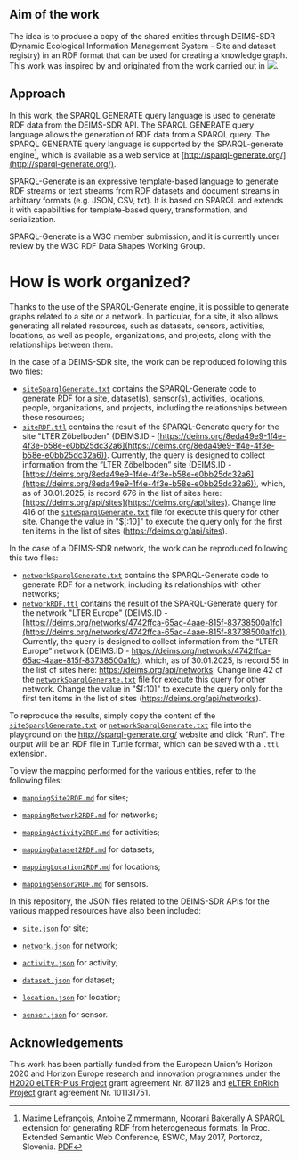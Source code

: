 ## Aim of the work
The idea is to produce a copy of the shared entities through DEIMS-SDR (Dynamic Ecological Information Management System - Site and dataset registry) in an RDF format that can be used for creating a knowledge graph. This work was inspired by and originated from the work carried out in [![](https://img.shields.io/badge/doi-10.5281/zenodo.7313046-yellow.svg)](https://doi.org/10.5281/zenodo.7313046).

## Approach
In this work, the SPARQL GENERATE query language is used to generate RDF data from the DEIMS-SDR API. The SPARQL GENERATE query language allows the generation of RDF data from a SPARQL query. The SPARQL GENERATE query language is supported by the SPARQL-generate engine[^1], which is available as a web service at [http://sparql-generate.org/](http://sparql-generate.org/).
[^1]: Maxime Lefrançois, Antoine Zimmermann, Noorani Bakerally A SPARQL extension for generating RDF from heterogeneous formats, In Proc. Extended Semantic Web Conference, ESWC, May 2017, Portoroz, Slovenia. [PDF](https://hal.archives-ouvertes.fr/hal-01518617/file/sparql-generate-eswc2017.pdf)

SPARQL-Generate is an expressive template-based language to generate RDF streams or text streams from RDF datasets and document streams in arbitrary formats (e.g. JSON, CSV, txt). It is based on SPARQL and extends it with capabilities for template-based query, transformation, and serialization. 

SPARQL-Generate is a W3C member submission, and it is currently under review by the W3C RDF Data Shapes Working Group.

# How is work organized?
Thanks to the use of the SPARQL-Generate engine, it is possible to generate graphs related to a site or a network. In particular, for a site, it also allows generating all related resources, such as datasets, sensors, activities, locations, as well as people, organizations, and projects, along with the relationships between them.  

In the case of a DEIMS-SDR site, the work can be reproduced following this two files:  
- [`siteSparqlGenerate.txt`](siteSparqlGenerate.txt) contains the SPARQL-Generate code to generate RDF for a site, dataset(s), sensor(s), activities, locations, people, organizations, and projects, including the relationships between these resources;
- [`siteRDF.ttl`](siteRDF.ttl) contains the result of the SPARQL-Generate query for the site "LTER Zöbelboden" (DEIMS.ID - [https://deims.org/8eda49e9-1f4e-4f3e-b58e-e0bb25dc32a6](https://deims.org/8eda49e9-1f4e-4f3e-b58e-e0bb25dc32a6)).
Currently, the query is designed to collect information from the “LTER Zöbelboden” site (DEIMS.ID - [https://deims.org/8eda49e9-1f4e-4f3e-b58e-e0bb25dc32a6](https://deims.org/8eda49e9-1f4e-4f3e-b58e-e0bb25dc32a6)), which, as of 30.01.2025, is record 676 in the list of sites here: [https://deims.org/api/sites](https://deims.org/api/sites).
Change line 416 of the [`siteSparqlGenerate.txt`](siteSparqlGenerate.txt) file for execute this query for other site. Change the value in "$[:10]" to execute the query only for the first ten items in the list of sites (https://deims.org/api/sites).

In the case of a DEIMS-SDR network, the work can be reproduced following this two files:
- [`networkSparqlGenerate.txt`](networkSparqlGenerate.txt) contains the SPARQL-Generate code to generate RDF for a network, including its relationships with other networks;
- [`networkRDF.ttl`](networkRDF.ttl) contains the result of the SPARQL-Generate query for the network "LTER Europe" (DEIMS.ID - [https://deims.org/networks/4742ffca-65ac-4aae-815f-83738500a1fc](https://deims.org/networks/4742ffca-65ac-4aae-815f-83738500a1fc)).
Currently, the query is designed to collect information from the “LTER Europe” network (DEIMS.ID - https://deims.org/networks/4742ffca-65ac-4aae-815f-83738500a1fc), which, as of 30.01.2025, is record 55 in the list of sites here: https://deims.org/api/networks.
Change line 42 of the [`networkSparqlGenerate.txt`](networkSparqlGenerate.txt) file for execute this query for other network. Change the value in "$[:10]" to execute the query only for the first ten items in the list of sites (https://deims.org/api/networks).

To reproduce the results, simply copy the content of the [`siteSparqlGenerate.txt`](siteSparqlGenerate.txt) or [`networkSparqlGenerate.txt`](networkSparqlGenerate.txt) file into the playground on the http://sparql-generate.org/ website and click "Run". The output will be an RDF file in Turtle format, which can be saved with a `.ttl` extension.

To view the mapping performed for the various entities, refer to the following files:
- [`mappingSite2RDF.md`](mappingSite2RDF.md) for sites;

- [`mappingNetwork2RDF.md`](mappingNetwork2RDF.md) for networks;

- [`mappingActivity2RDF.md`](mappingActivity2RDF.md) for activities;

- [`mappingDataset2RDF.md`](mappingDataset2RDF.md) for datasets;

- [`mappingLocation2RDF.md`](mappingLocation2RDF.md) for locations;

- [`mappingSensor2RDF.md`](mappingSensor2RDF.md) for sensors.

In this repository, the JSON files related to the DEIMS-SDR APIs for the various mapped resources have also been included:

- [`site.json`](site.json) for site;

- [`network.json`](network.json) for network;

- [`activity.json`](activity.json) for activity;

- [`dataset.json`](dataset.json) for dataset;

- [`location.json`](location.json) for location;

- [`sensor.json`](sensor.json) for sensor.

## Acknowledgements
This work has been partially funded from the European Union's Horizon 2020 and Horizon Europe research and innovation programmes under the [H2020 eLTER-Plus Project](https://elter-ri.eu/elter-plus) grant agreement Nr. 871128 and [eLTER EnRich Project](https://elter-ri.eu/elter-enrich) grant agreement Nr. 101131751.